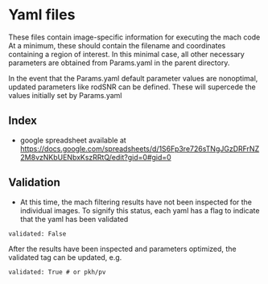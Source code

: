 # Yaml files 
These files contain image-specific information for executing the mach code
At a minimum, these should contain the filename and coordinates containing a region of interest. 
In this minimal case, all other necessary parameters are obtained from Params.yaml in the parent directory. 

In the event that the Params.yaml default parameter values are nonoptimal, updated parameters like rodSNR can be defined. These will supercede the values initially set by Params.yaml 

## Index
- google spreadsheet available at https://docs.google.com/spreadsheets/d/1S6Fp3re726sTNgJGzDRFrNZ2M8vzNKbUENbxKszRRtQ/edit?gid=0#gid=0

## Validation 
- At this time, the mach filtering results have not been inspected for the individual images. 
To signify this status, each yaml has a flag to indicate that the yaml has been validated 
```
validated: False 
```

After the results have been inspected and parameters optimized, the validated tag can be updated, e.g. 
```
validated: True # or pkh/pv 
```

